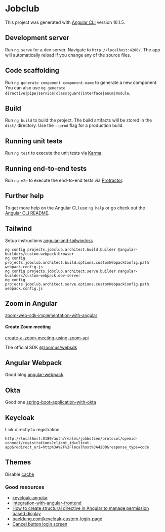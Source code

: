 # Jobclub

This project was generated with [Angular CLI](https://github.com/angular/angular-cli) version 10.1.5.

## Development server

Run `ng serve` for a dev server. Navigate to `http://localhost:4200/`. The app will automatically reload if you change any of the source files.

## Code scaffolding

Run `ng generate component component-name` to generate a new component. You can also use `ng generate directive|pipe|service|class|guard|interface|enum|module`.

## Build

Run `ng build` to build the project. The build artifacts will be stored in the `dist/` directory. Use the `--prod` flag for a production build.

## Running unit tests

Run `ng test` to execute the unit tests via [Karma](https://karma-runner.github.io).

## Running end-to-end tests

Run `ng e2e` to execute the end-to-end tests via [Protractor](http://www.protractortest.org/).

## Further help

To get more help on the Angular CLI use `ng help` or go check out the [Angular CLI README](https://github.com/angular/angular-cli/blob/master/README.md).

## Tailwind

Setup instructions [angular-and-tailwindcss](https://medium.com/@jacobneterer/angular-and-tailwindcss-2388fb6e0bab)


    ng config projects.jobclub.architect.build.builder @angular-builders/custom-webpack:browser
    ng config projects.jobclub.architect.build.options.customWebpackConfig.path webpack.config.js
    ng config projects.jobclub.architect.serve.builder @angular-builders/custom-webpack:dev-server
    ng config projects.jobclub.architect.serve.options.customWebpackConfig.path webpack.config.js

## Zoom in Angular
[zoom-web-sdk-implementation-with-angular](https://medium.com/@akshayjadhav19710/zoom-web-sdk-implementation-with-angular-9a3bd1000839)

#### Create Zoom meeting
[create-a-zoom-meeting-using-zoom-api](http://codepickup.in/php/create-a-zoom-meeting-using-zoom-api/)

The official SDK [@zoomus/websdk](https://www.npmjs.com/package/@zoomus/websdk)

## Angular Webpack
Good blog [angular-webpack](https://developer.okta.com/blog/2019/12/09/angular-webpack)

## Okta 
Good one [spring-boot-application-with-okta](https://medium.com/@raghavendra.pes/securing-angular-spring-boot-application-with-okta-671e983e5b6)

## Keycloak
Link directly to registration
    
    http://localhost:8180/auth/realms/jobbstien/protocol/openid-connect/registrations?client_id=client-app&redirect_uri=http%3A%2F%2Flocalhost%3A4200&response_type=code

## Themes
Disable [cache](https://keycloakthemes.com/blog/how-to-turn-off-the-keycloak-theme-cache)


### Good resources
- [keycloak-angular](https://www.npmjs.com/package/keycloak-angular)
- [integration-with-angular-frontend](https://medium.com/@sairamkrish/keycloak-integration-part-2-integration-with-angular-frontend-f2716c696a28)
- [How to create structural directive in Angular to manage permission based display](https://www.youtube.com/watch?v=GIjmJneoypw)
- [baeldung.com/keycloak-custom-login-page](https://www.baeldung.com/keycloak-custom-login-page)
- [Cancel button login screen](https://issues.redhat.com/browse/KEYCLOAK-1740)
